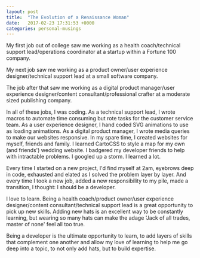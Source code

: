 ```yaml
---
layout: post
title:  "The Evolution of a Renaissance Woman"
date:   2017-02-23 17:31:53 +0000
categories: personal-musings
---
```

My first job out of college saw me working as a health coach/technical support lead/operations coordinator at a startup within a Fortune 100 company.

My next job saw me working as a product owner/user experience designer/technical support lead at a small software company.

The job after that saw me working as a digital product manager/user experience designer/content consultant/professional crafter at a moderate sized publishing company.

In all of these jobs, I was coding. As a technical support lead, I wrote macros to automate time consuming but rote tasks for the customer service team. As a user experience designer, I hand coded SVG animations to use as loading animations. As a digital product manager, I wrote media queries to make our websites responsive. In my spare time, I created websites for myself, friends and family. I learned CartoCSS to style a map for my own (and friends') wedding website. I badgered my developer friends to help with intractable problems. I googled up a storm. I learned a lot.

Every time I started on a new project, I'd find myself at 2am, eyebrows deep in code, exhausted and elated as I solved the problem layer by layer. And every time I took a new job, added a new responsibility to my pile, made a transition, I thought: I should be a developer.

I love to learn. Being a health coach/product owner/user experience designer/content consultant/technical support lead is a great opportunity to pick up new skills. Adding new hats is an excellent way to be constantly learning, but wearing so many hats can make the adage 'Jack of all trades, master of none' feel all too true.

Being a developer is the ultimate opportunity to learn, to add layers of skills that complement one another and allow my love of learning to help me go deep into a topic, to not only add hats, but to build expertise.
